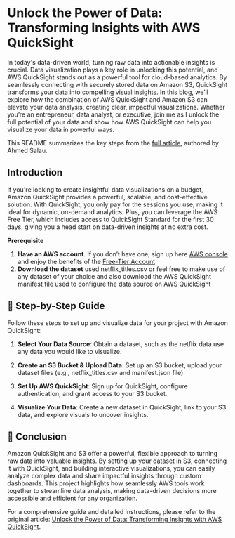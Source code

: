 # Unlock the Power of Data: Transforming Insights with AWS QuickSight
In today's data-driven world, turning raw data into actionable insights is crucial. Data visualization plays a key role in unlocking this potential, and AWS QuickSight stands out as a powerful tool for cloud-based analytics. By seamlessly connecting with securely stored data on Amazon S3, QuickSight transforms your data into compelling visual insights. In this blog, we’ll explore how the combination of AWS QuickSight and Amazon S3 can elevate your data analysis, creating clear, impactful visualizations. Whether you’re an entrepreneur, data analyst, or executive, join me as I unlock the full potential of your data and show how AWS QuickSight can help you visualize your data in powerful ways.

This README summarizes the key steps from the [full article](https://medon.hashnode.dev/unlock-the-power-of-data-transforming-insights-with-aws-quicksight), authored by Ahmed Salau.

## Introduction
If you're looking to create insightful data visualizations on a budget, Amazon QuickSight provides a powerful, scalable, and cost-effective solution. With QuickSight, you only pay for the sessions you use, making it ideal for dynamic, on-demand analytics. Plus, you can leverage the AWS Free Tier, which includes access to QuickSight Standard for the first 30 days, giving you a head start on data-driven insights at no extra cost.

**Prerequisite**

1. **Have an AWS account**. If you don’t have one, sign up here [AWS console](https://aws.amazon.com/free/) and enjoy the benefits of the [Free-Tier Account](https://aws.amazon.com/free/)
2. **Download the dataset** used netflix_titles.csv or feel free to make use of any dataset of your choice and also download the AWS QuickSight manifest file used to configure the data source on AWS QuickSight

## 📝 Step-by-Step Guide
Follow these steps to set up and visualize data for your project with Amazon QuickSight:

1. **Select Your Data Source**: Obtain a dataset, such as the netflix data use any data you would like to visualize.

2. **Create an S3 Bucket & Upload Data**: Set up an S3 bucket, upload your dataset files (e.g., netflix_titles.csv and manifest.json file)

3. **Set Up AWS QuickSight**: Sign up for QuickSight, configure authentication, and grant access to your S3 bucket.

4. **Visualize Your Data**: Create a new dataset in QuickSight, link to your S3 data, and explore visuals to uncover insights.



## 🎉 Conclusion 
Amazon QuickSight and S3 offer a powerful, flexible approach to turning raw data into valuable insights. By setting up your dataset in S3, connecting it with QuickSight, and building interactive visualizations, you can easily analyze complex data and share impactful insights through custom dashboards. This project highlights how seamlessly AWS tools work together to streamline data analysis, making data-driven decisions more accessible and efficient for any organization.

For a comprehensive guide and detailed instructions, please refer to the original article: [Unlock the Power of Data: Transforming Insights with AWS QuickSight](https://medon.hashnode.dev/unlock-the-power-of-data-transforming-insights-with-aws-quicksight).


